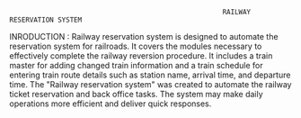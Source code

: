                                                          RAILWAY RESERVATION SYSTEM 
   INRODUCTION :
Railway reservation system is designed to automate the reservation system for railroads. It covers the modules necessary to effectively complete the railway reversion procedure. It includes a train master for adding changed train information and a train schedule for entering train route details such as station name, arrival time, and departure time. The "Railway reservation system" was created to automate the railway ticket reservation and back office tasks. The system may make daily operations more efficient and deliver quick responses.
